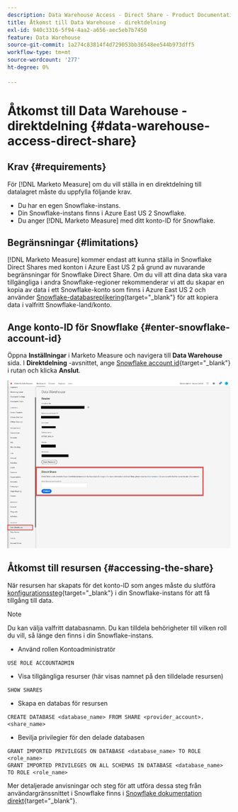 ```yaml
---
description: Data Warehouse Access - Direct Share - Product Documentation
title: Åtkomst till Data Warehouse - direktdelning
exl-id: 940c3316-5f94-4aa2-a656-aec5eb7b7450
feature: Data Warehouse
source-git-commit: 1a274c83814f4d729053bb36548ee544b973dff5
workflow-type: tm+mt
source-wordcount: '277'
ht-degree: 0%

---
```


# Åtkomst till Data Warehouse - direktdelning {#data-warehouse-access-direct-share}

## Krav {#requirements}

För [!DNL Marketo Measure] om du vill ställa in en direktdelning till datalagret måste du uppfylla följande krav.

* Du har en egen Snowflake-instans.
* Din Snowflake-instans finns i Azure East US 2 Snowflake.
* Du anger [!DNL Marketo Measure] med ditt konto-ID för Snowflake.

## Begränsningar {#limitations}

[!DNL Marketo Measure] kommer endast att kunna ställa in Snowflake Direct Shares med konton i Azure East US 2 på grund av nuvarande begränsningar för Snowflake Direct Share. Om du vill att dina data ska vara tillgängliga i andra Snowflake-regioner rekommenderar vi att du skapar en kopia av data i ett Snowflake-konto som finns i Azure East US 2 och använder [Snowflake-databasreplikering](https://docs.snowflake.com/en/user-guide/database-replication-intro.html){target="_blank"} för att kopiera data i valfritt Snowflake-land/konto.

## Ange konto-ID för Snowflake {#enter-snowflake-account-id}

Öppna **Inställningar** i Marketo Measure och navigera till **Data Warehouse** sida. I **Direktdelning** -avsnittet, ange [Snowflake account id](https://docs.snowflake.com/en/user-guide/admin-account-identifier.html){target="_blank"} i rutan och klicka **Anslut**.

![](assets/data-warehouse-access-direct-share-1.png)

## Åtkomst till resursen {#accessing-the-share}

När resursen har skapats för det konto-ID som anges måste du slutföra [konfigurationssteg](https://docs.snowflake.com/en/user-guide/data-share-consumers.html){target="_blank"} i din Snowflake-instans för att få tillgång till data.

>[!NOTE]
>
>Du kan välja valfritt databasnamn. Du kan tilldela behörigheter till vilken roll du vill, så länge den finns i din Snowflake-instans.

* Använd rollen Kontoadministratör

```
USE ROLE ACCOUNTADMIN
```

* Visa tillgängliga resurser (här visas namnet på den tilldelade resursen)

```
SHOW SHARES
```

* Skapa en databas för resursen

```
CREATE DATABASE <database_name> FROM SHARE <provider_account>.<share_name>
```

* Bevilja privilegier för den delade databasen

```
GRANT IMPORTED PRIVILEGES ON DATABASE <database_name> TO ROLE <role_name>
GRANT IMPORTED PRIVILEGES ON ALL SCHEMAS IN DATABASE <database_name> TO ROLE <role_name>
```

Mer detaljerade anvisningar och steg för att utföra dessa steg från användargränssnittet i Snowflake finns i [Snowflake dokumentation direkt](https://docs.snowflake.com/en/user-guide/data-share-consumers.html){target="_blank"}.
